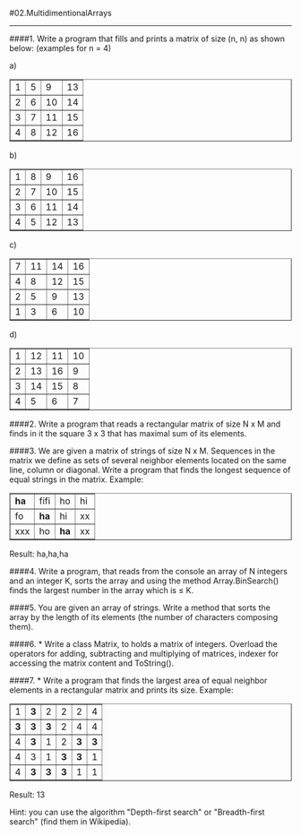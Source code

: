 #02.MultidimentionalArrays

<hr />

####1. Write a program that fills and prints a matrix of size (n, n) as shown below: (examples for n = 4)


a)
<table border=1>
  <tbody>
    <tr>
      <td>1</td>
      <td>5</td>
      <td>9</td>
      <td>13</td>
    </tr>
    <tr>
      <td>2</td>
      <td>6</td>
      <td>10</td>
      <td>14</td>
    </tr>
    <tr>
      <td>3</td>
      <td>7</td>
      <td>11</td>
      <td>15</td>
    </tr>
    <tr>
      <td>4</td>
      <td>8</td>
      <td>12</td>
      <td>16</td>
    </tr>
  </tbody>
</table>

b)
<table border=1>
  <tbody>
    <tr>
      <td>1</td>
      <td>8</td>
      <td>9</td>
      <td>16</td>
    </tr>
    <tr>
      <td>2</td>
      <td>7</td>
      <td>10</td>
      <td>15</td>
    </tr>
    <tr>
      <td>3</td>
      <td>6</td>
      <td>11</td>
      <td>14</td>
    </tr>
    <tr>
      <td>4</td>
      <td>5</td>
      <td>12</td>
      <td>13</td>
    </tr>
  </tbody>
</table>

c)
<table border=1>
  <tbody>
    <tr>
      <td>7</td>
      <td>11</td>
      <td>14</td>
      <td>16</td>
    </tr>
    <tr>
      <td>4</td>
      <td>8</td>
      <td>12</td>
      <td>15</td>
    </tr>
    <tr>
      <td>2</td>
      <td>5</td>
      <td>9</td>
      <td>13</td>
    </tr>
    <tr>
      <td>1</td>
      <td>3</td>
      <td>6</td>
      <td>10</td>
    </tr>
  </tbody>
</table>

d) 
<table border=1>
  <tbody>
    <tr>
      <td>1</td>
      <td>12</td>
      <td>11</td>
      <td>10</td>
    </tr>
    <tr>
      <td>2</td>
      <td>13</td>
      <td>16</td>
      <td>9</td>
    </tr>
    <tr>
      <td>3</td>
      <td>14</td>
      <td>15</td>
      <td>8</td>
    </tr>
    <tr>
      <td>4</td>
      <td>5</td>
      <td>6</td>
      <td>7</td>
    </tr>
  </tbody>
</table>

####2. Write a program that reads a rectangular matrix of size N x M and finds in it the square 3 x 3 that has maximal sum of its elements.

####3. We are given a matrix of strings of size N x M. Sequences in the matrix we define as sets of several neighbor elements located on the same line, column or diagonal. Write a program that finds the longest sequence of equal strings in the matrix. Example:

<table border=1>
  <tbody>
    <tr>
      <td><strong>ha</strong></td>
      <td>fifi</td>
      <td>ho</td>
      <td>hi</td>
    </tr>
    <tr>
      <td>fo</td>
      <td><strong>ha</strong></td>
      <td>hi</td>
      <td>xx</td>
    </tr>
    <tr>
      <td>xxx</td>
      <td>ho</td>
      <td><strong>ha</strong></td>
      <td>xx</td>
    </tr>
  </tbody>
</table>

Result: ha,ha,ha

####4. Write a program, that reads from the console an array of N integers and an integer K, sorts the array and using the method Array.BinSearch() finds the largest number in the array which is ≤ K. 

####5. You are given an array of strings. Write a method that sorts the array by the length of its elements (the number of characters composing them).

####6. * Write a class Matrix, to holds a matrix of integers. Overload the operators for adding, subtracting and multiplying of matrices, indexer for accessing the matrix content and ToString().

####7. * Write a program that finds the largest area of equal neighbor elements in a rectangular matrix and prints its size. Example:

<table border=1>
  <tbody>
    <tr>
      <td>1</td>
      <td><strong>3</strong></td>
      <td>2</td>
      <td>2</td>
      <td>2</td>
      <td>4</td>
    </tr>
    <tr>
      <td><strong>3</strong></td>
      <td><strong>3</strong></td>
      <td><strong>3</strong></td>
      <td>2</td>
      <td>4</td>
      <td>4</td>
    </tr>
    <tr>
      <td>4</td>
      <td><strong>3</strong></td>
      <td>1</td>
      <td>2</td>
      <td><strong>3</strong></td>
      <td><strong>3</strong></td>
    </tr>
    <tr>
      <td>4</td>
      <td>3</td>
      <td>1</td>
      <td><strong>3</strong></td>
      <td><strong>3</strong></td>
      <td>1</td>
    </tr>
    <tr>
      <td>4</td>
      <td><strong>3</strong></td>
      <td><strong>3</strong></td>
      <td><strong>3</strong></td>
      <td>1</td>
      <td>1</td>
    </tr>
  </tbody>
</table>

Result: 13

Hint: you can use the algorithm "Depth-first search" or "Breadth-first search" (find them in Wikipedia).
